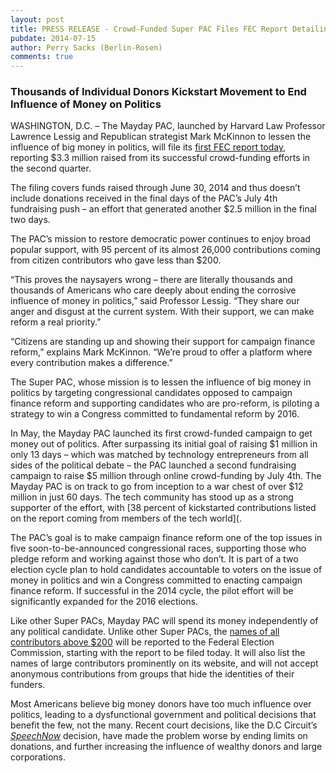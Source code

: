 ```yaml
---
layout: post
title: PRESS RELEASE - Crowd-Funded Super PAC Files FEC Report Detailing $3.3 Million in Contributions
pubdate: 2014-07-15
author: Perry Sacks (Berlin-Rosen)
comments: true
---
```


### Thousands of Individual Donors Kickstart Movement to End Influence of Money on Politics

WASHINGTON, D.C. – The Mayday PAC, launched by Harvard Law Professor Lawrence Lessig and Republican strategist Mark McKinnon to lessen the influence of big money in politics, will file its [first FEC report today](http://query.nictusa.com/cgi-bin/dcdev/forms/C00562587/939397/#DETAILED), reporting $3.3 million raised from its successful crowd-funding efforts in the second quarter.
 
The filing covers funds raised through June 30, 2014 and thus doesn’t include donations received in the final days of the PAC’s July 4th fundraising push – an effort that generated another $2.5 million in the final two days.
 
The PAC’s mission to restore democratic power continues to enjoy broad popular support, with 95 percent of its almost 26,000 contributions coming from citizen contributors who gave less than $200.
 
“This proves the naysayers wrong – there are literally thousands and thousands of Americans who care deeply about ending the corrosive influence of money in politics,” said Professor Lessig. “They share our anger and disgust at the current system. With their support, we can make reform a real priority.”
 
“Citizens are standing up and showing their support for campaign finance reform,” explains Mark McKinnon. “We’re proud to offer a platform where every contribution makes a difference.”
 
The Super PAC, whose mission is to lessen the influence of big money in politics by targeting congressional candidates opposed to campaign finance reform and supporting candidates who are pro-reform, is piloting a strategy to win a Congress committed to fundamental reform by 2016.
 
In May, the Mayday PAC launched its first crowd-funded campaign to get money out of politics. After surpassing its initial goal of raising $1 million in only 13 days – which was matched by technology entrepreneurs from all sides of the political debate – the PAC launched a second fundraising campaign to raise $5 million through online crowd-funding by July 4th. The Mayday PAC is on track to go from inception to a war chest of over $12 million in just 60 days. The tech community has stood up as a strong supporter of the effort, with [38 percent of kickstarted contributions listed on the report coming from members of the tech world](.
 
The PAC’s goal is to make campaign finance reform one of the top issues in five soon-to-be-announced congressional races, supporting those who pledge reform and working against those who don’t. It is part of a two election cycle plan to hold candidates accountable to voters on the issue of money in politics and win a Congress committed to enacting campaign finance reform. If successful in the 2014 cycle, the pilot effort will be significantly expanded for the 2016 elections.
 
Like other Super PACs, Mayday PAC will spend its money independently of any political candidate. Unlike other Super PACs, the [names of all contributors above $200](http://itemizer.herokuapp.com/filing/939397/schedule/sa) will be reported to the Federal Election Commission, starting with the report to be filed today. It will also list the names of large contributors prominently on its website, and will not accept anonymous contributions from groups that hide the identities of their funders.
 
Most Americans believe big money donors have too much influence over politics, leading to a dysfunctional government and political decisions that benefit the few, not the many. Recent court decisions, like the D.C Circuit’s *[SpeechNow](http://www.fec.gov/law/litigation/speechnow.shtml)* decision, have made the problem worse by ending limits on donations, and further increasing the influence of wealthy donors and large corporations.